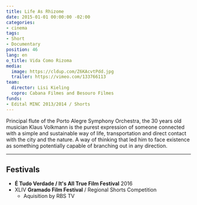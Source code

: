 ```yaml
---
title: Life As Rhizome
date: 2015-01-01 00:00:00 -02:00
categories:
- cinema
tags:
- Short
- Documentary
position: 46
lang: en
o_title: Vida Como Rizoma
media:
  image: https://cldup.com/Z6KAcvtPdd.jpg
  trailer: https://vimeo.com/133766113
team:
  director: Lisi Kieling
  copro: Cabana Filmes and Besouro Filmes
funds:
- Edital MINC 2013/2014 / Shorts
---
```


Principal flute of the Porto Alegre Symphony Orchestra, the 30 years old musician Klaus Volkmann is the purest expression of someone connected with a simple and sustainable way of life, transportation and direct contact with the city and the nature. A way of thinking that led him to face existence as something potentially capable of branching out in any direction.

---

## Festivals
* **É Tudo Verdade / It's All True Film Festival** 2016
* XLIV **Gramado Film Festival** / Regional Shorts Competition
  * Aquisition by RBS TV
